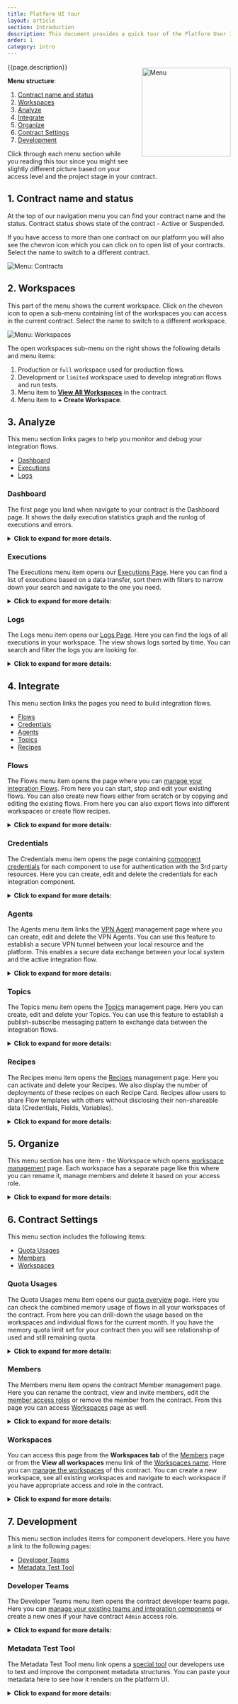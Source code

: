 ```yaml
---
title: Platform UI tour
layout: article
section: Introduction
description: This document provides a quick tour of the Platform User Interface (UI) describing each item of the Navigation Menu from top to bottom in case of already established contract with working integration flows.
order: 1
category: intro
---
```


<img src="/assets/img/getting-started/tour/menu-all.png" style="width:200px; float:right; margin:10px 0px 20px 20px" alt="Menu" title="Menu">

{{page.description}}

**Menu structure**:

1.  [Contract name and status](#1-contract-name-and-status)
2.  [Workspaces](#2-workspaces)
3.  [Analyze](#3-analyze)
4.  [Integrate](#4-integrate)
5.  [Organize](#5-organize)
6.  [Contract Settings](#6-contract-settings)
7.  [Development](#7-development)

Click through each menu section while you reading this tour since you might
see slightly different picture based on your access level and the project stage in
your contract.

## 1. Contract name and status

At the top of our navigation menu you can find your contract name and the status.
Contract status shows state of the contract - Active or Suspended.

If you have access to more than one contract on our platform you will also see the
chevron icon which you can click on to open list of your contracts. Select the
name to switch to a different contract.

![Menu: Contracts](/assets/img/getting-started/tour/menu-contracts.png "Menu: Contracts")

## 2. Workspaces

This part of the menu shows the current workspace. Click on the chevron icon to
open a sub-menu containing list of the workspaces you can access in the current
contract. Select the name to switch to a different workspace.

![Menu: Workspaces](/assets/img/getting-started/tour/menu-workspaces.png "Menu: Workspaces")

The open workspaces sub-menu on the right shows the following details and menu items:

1.  Production or `full` workspace used for production flows.
2.  Development or `limited` workspace used to develop integration flows and run tests.
3.  Menu item to [**View All Workspaces**](#workspaces) in the contract.
4.  Menu item to **+ Create Workspace**.

## 3. Analyze

This menu section links pages to help you monitor and debug your integration flows.

*   [Dashboard](#dashboard)
*   [Executions](#executions)
*   [Logs](#logs)

### Dashboard

The first page you land when navigate to your contract is the Dashboard page. It
shows the daily execution statistics graph and the runlog of executions and errors.

<details close markdown="block"><summary><strong>Click to expand for more details.</strong></summary>

1.  The **Daily Execution Statistics** graph showing the values for data records and errors. You can click on the legend to filter one or the other.
2.  The **Runlog** showing the past execution and errors of integration flows in your workspace. You can use tabs to switch between the executions and errors.
3.  **Add new flow** button to create an integration flow.

![Dashboard](/assets/img/getting-started/tour/dashboard.png "Dashboard")

</details>

### Executions

The Executions menu item opens our [Executions Page](executions). Here you can
find a list of executions based on a data transfer, sort them with filters to
narrow down your search and navigate to the one you need.

<details close markdown="block"><summary><strong>Click to expand for more details:</strong></summary>

1.  Use filters to narrow down your search based on the Flow Name, Status and the time.
2.  The list of execution matching the selected criteria.

![Executions](/assets/img/getting-started/tour/executions.png "Executions")

</details>

### Logs

The Logs menu item opens our [Logs Page](logs-page). Here you can find the logs of
all executions in your workspace. The view shows logs sorted by time. You can search
and filter the logs you are looking for.

<details close markdown="block"><summary><strong>Click to expand for more details:</strong></summary>

1.  You can search in the logs and use the filters to find the logs you need.
2.  The panel shows the logs sorted according to the time-stamp. Here you can click to navigate to the specific execution of the logs (3 dots on the right). You can expand long log entries by clicking on the triangle which will show on the left of the log entry.

![Logs](/assets/img/getting-started/tour/logs.png "Logs")

</details>

## 4. Integrate

This menu section links the pages you need to build integration flows.

*   [Flows](#flows)
*   [Credentials](#credentials)
*   [Agents](#agents)
*   [Topics](#topics)
*   [Recipes](#recipes)

### Flows

The Flows menu item opens the page where you can
[manage your integration Flows](/guides/managing-flows). From here you can
start, stop and edit your existing flows. You can also create new flows either
from scratch or by copying and editing the existing flows. From here you can also
export flows into different workspaces or create flow recipes.

<details close markdown="block"><summary><strong>Click to expand for more details:</strong></summary>

1.  Use the button to **Add New Flow**
2.  Use the free search or provided filters to find the flow(s). You can see the used filters below the search field.
3.  Use to change the view of flows page between flow cards and list view.
4.  The Flow card containing information about each flow. You can use the buttons to **Edit**, **Start** or **Stop** flows. You can also use the menu (click on cog icon to open) to **copy** and **export** the flow, **reset the snapshot**, **subscribe to errors**, **enable real-time** and **delete** the flow.

![Flows](/assets/img/getting-started/tour/flows.png "Flows")

For more information please visit our [Managing Flows](/guides/managing-flows) page.

</details>

### Credentials

The Credentials menu item opens the page containing [component credentials](/guides/credential)
for each component to use for authentication with the 3rd party resources. Here
you can create, edit and delete the credentials for each integration component.

<details close markdown="block"><summary><strong>Click to expand for more details:</strong></summary>

1.  Here you will find a card for each component which requires a credential to function. Click on any card to navigate to page to **create**, **edit** or **delete** the credentials associated with the component.
2.  The green number on each credential card shows the number of credentials you have for this component.

![Credentials](/assets/img/getting-started/tour/credentials.png "Credentials")

> **Please Note** you can also create credentials during the flow step configuration.
> These credentials will appear on the credentials page as well.

</details>

### Agents

The Agents menu item links the [VPN Agent](/guides/vpn-agent) management page where
you can create, edit and delete the VPN Agents. You can use this feature to establish
a secure VPN tunnel between your local resource and the platform. This enables a secure
data exchange between your local system and the active integration flow.

<details close markdown="block"><summary><strong>Click to expand for more details:</strong></summary>

1.  Use to [create the VPN Agents](/guides/vpn-agent.html#how-to-setup).
2.  The list of VPN Agents configured for your workspace.

![Agents](/assets/img/getting-started/tour/agents.png "Agents")

</details>

### Topics

The Topics menu item opens the [Topics](topics) management page. Here you can
create, edit and delete your Topics. You can use this feature to establish a
publish-subscribe messaging pattern to exchange data between the integration flows.

<details close markdown="block"><summary><strong>Click to expand for more details:</strong></summary>

1.  Use the **Create** button to create a new topic.
2.  The existing topic cards. Click on them to edit or delete them.

![Topics](/assets/img/getting-started/tour/topics.png "Topics")

</details>

### Recipes

The Recipes menu item opens the [Recipes](/guides/creating-recipes) management page. Here you can
activate and delete your Recipes. We also display the number of deployments of these recipes on each Recipe Card. Recipes allow users to share Flow templates with others without disclosing their non-shareable data (Credentials, Fields, Variables).​

<details close markdown="block"><summary><strong>Click to expand for more details:</strong></summary>

1.  You can deploy running integration flows from any listed Recipe by hitting the **Activate** button.
2.  Each deployment can include more than one integration flows and these we display when you click **Show Deployments** on the Recipe Card.
3. You can also delete any Recipe. 

![Recipes](/assets/img/getting-started/tour/recipes.png "Recipes")

</details>

## 5. Organize

This menu section has one item - the Workspace which opens [workspace management](/guides/managing-workspaces)
page. Each workspace has a separate page like this where you can rename it,
manage members and delete it based on your access role.

<details close markdown="block"><summary><strong>Click to expand for more details:</strong></summary>

While in workspace management page you can:

1.  Rename the workspace.
2.  Add or Invite new member to this workspace.
3.  See the list of workspace members.
4.  Edit member roles or remove them completely.
5.  Delete the workspace.

![Organize Workspace](/assets/img/getting-started/tour/organize-workspace.png "Organize Workspace")

For more information please visit our
[Managing Workspaces](/guides/managing-workspaces) page.

</details>

## 6. Contract Settings

This menu section includes the following items:

*   [Quota Usages](#quota-usages)
*   [Members](#members)
*   [Workspaces](#workspaces)

### Quota Usages

The Quota Usages menu item opens our [quota overview](quota-overview) page. Here
you can check the combined memory usage of flows in all your workspaces of the
contract. From here you can drill-down the usage based on the workspaces and
individual flows for the current month. If you have the memory quota limit set for
your contract then you will see relationship of used and still remaining quota.


<details close markdown="block"><summary><strong>Click to expand for more details:</strong></summary>

1.  Shows the current month and the current usage. It also shows the quota limit if defined.
2.  Use the button to drill-down into the workspace and flow level usage.
3.  The histogram of the used memory per month. If the contract has a quota limit then histogram shows the used memory and the still remaining quota. You can hover on any month to get the exact values.
4.  The legend for the histogram.

![Quota page](/assets/img/getting-started/tour/quota-page.png "Quota page")

</details>

### Members

The Members menu item opens the contract Member management page. Here you can
rename the contract, view and invite members, edit the [member access roles](managing-user-roles-in-a-tenant) or
remove the member from the contract. From this page you can access [Workspaces](#workspaces)
page as well.

<details close markdown="block"><summary><strong>Click to expand for more details:</strong></summary>

You can do the following action if you have `Owner` role in the contract.

1.  Rename the contract.
2.  The list of members in current contract.
3.  Workspaces switcher to open page with all workspaces.
4.  **Invite new member** button to invite new member to this contract based on your role in this contract.
5.  Pencil icon to use for [managing the user roles](/guides/managing-user-roles-in-a-tenant) and bin icon to delete the user.

![Members](/assets/img/getting-started/tour/members-page.png "Members")

</details>

### Workspaces

You can access this page from the **Workspaces tab** of the [Members](#members) page
or from the **View all workspaces** menu link of the [Workspaces name](#2-workspaces).
Here you can [manage the workspaces](/guides/managing-workspaces) of this contract.
You can create a new workspace, see all existing workspaces and navigate to each
workspace if you have appropriate access and role in the contract.

<details close markdown="block"><summary><strong>Click to expand for more details:</strong></summary>

1.  Click on **+ Create New Workspace** button to create new workspace.
2.  See the existing workspace cards showing the name, type and number of users.
3.  Delete the workspace by pressing on bin icon. **Warning: this action is irreversible**.

![Workspaces](/assets/img/getting-started/tour/workspaces-page.png "Workspaces")

For more information please cvisit our [Managing workspaces](/guides/managing-workspaces) page.

</details>

## 7. Development

This menu section includes items for component developers. Here you have a link
to the following pages:

*   [Developer Teams](#developer-teams)
*   [Metadata Test Tool](#metadata-test-tool)

### Developer Teams

The Developer Teams menu item opens the contract developer teams page. Here you
can [manage your existing teams and integration components](/developers/teams-and-repos) or
create a new ones if your have contract `Admin` access role.

<details close markdown="block"><summary><strong>Click to expand for more details:</strong></summary>

1.  Use **+ Add New Team** button to create a new developer team.
2.  Here you can see the developer team details, number of members and repositories it contains.  Click on the Name to navigate to any developer team.

![Developer Teams](/assets/img/getting-started/tour/developer-teams.png "Developer Teams")

If you clicked on the team name, you will see the functionality to manage your team:

1. Create a new repositories or invite new members.
2. Delete member of the developer team.
3. See details on repositories.

![Your Team](/assets/img/getting-started/tour/your-team.png "Your Team")

</details>

### Metadata Test Tool

The Metadata Test Tool menu link opens a [special tool](/developers/try-metadata)
our developers use to test and improve the component metadata structures. You can
paste your metadata here to see how it renders on the platform UI.

<details close markdown="block"><summary><strong>Click to expand for more details:</strong></summary>

1.  The panel you can use to paste the JSON structure of your metadata.
2.  The panel renders the output based on your input data.

![Metadata Test Tool](/assets/img/getting-started/tour/metadata-test-tool.png "Metadata Test Tool")

</details>
